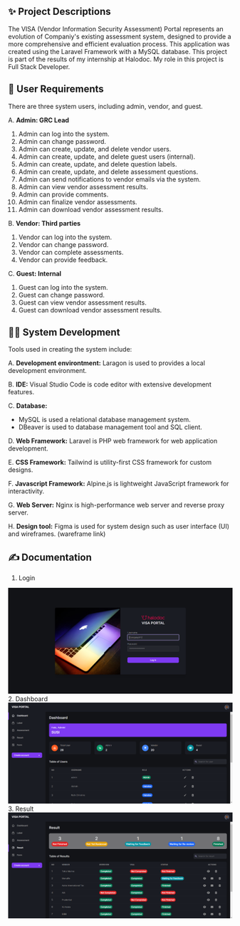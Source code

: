 ## ✨ Project Descriptions 

<p> The VISA (Vendor Information Security Assessment) Portal represents an evolution of Companiy's existing assessment system, designed to provide a more comprehensive and efficient evaluation process. This application was created using the Laravel Framework with a MySQL database. This project is part of the results of my internship at Halodoc. My role in this project is Full Stack Developer. </p> 

## 👧 User Requirements 
<p> There are three system users, including admin, vendor, and guest.</p> 

A. **Admin: GRC Lead**
1. Admin can log into the system.
2. Admin can change password.
3. Admin can create, update, and delete vendor users.
4. Admin can create, update, and delete guest users (internal).
5. Admin can create, update, and delete question labels.
6. Admin can create, update, and delete assessment questions.
7. Admin can send notifications to vendor emails via the system.
8. Admin can view vendor assessment results.
9. Admin can provide comments.
10. Admin can finalize vendor assessments.
11. Admin can download vendor assessment results.

B. **Vendor: Third parties**
1. Vendor can log into the system.
2. Vendor can change password.
3. Vendor can complete assessments.
4. Vendor can provide feedback.

C. **Guest: Internal**
1. Guest can log into the system.
2. Guest can change password.
3. Guest can view vendor assessment results.
4. Guest can download vendor assessment results.

## 👩‍💻 System Development
<p>Tools used in creating the system include:</p>

A. **Development environtment:** Laragon is used to provides a local development environment.

B. **IDE:** Visual Studio Code is code editor with extensive development features.

C. **Database:**
  - MySQL is used a relational database management system.
  - DBeaver is used to database management tool and SQL client.

D. **Web Framework:** Laravel is PHP web framework for web application development.

E. **CSS Framework:** Tailwind is utility-first CSS framework for custom designs.

F. **Javascript Framework:** Alpine.js is lightweight JavaScript framework for interactivity.

G. **Web Server:** Nginx is high-performance web server and reverse proxy server.

H. **Design tool:** Figma is used for system design such as user interface (UI) and wireframes. (wareframe link)

## ✍️ Documentation
1. Login
<img src="demo_image/login-desktop.png" alt="Login" width="800"/>
2. Dashboard
<img src="demo_image/dashboard-desktop.png" alt="Dashboard" width="800"/>
3. Result
<img src="demo_image/result-desktop.png" alt="Result" width="800"/>
